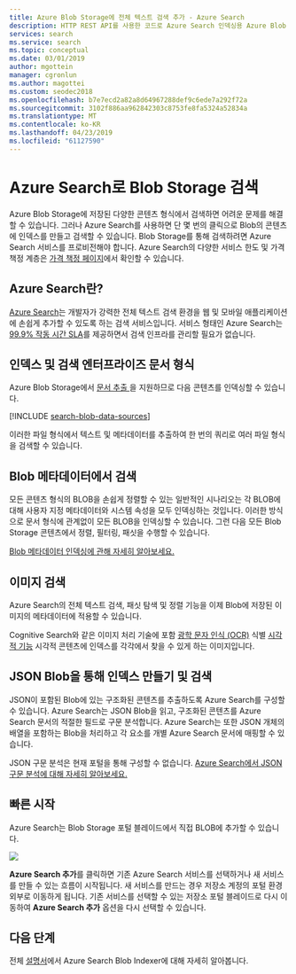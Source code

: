```yaml
---
title: Azure Blob Storage에 전체 텍스트 검색 추가 - Azure Search
description: HTTP REST API를 사용한 코드로 Azure Search 인덱싱용 Azure Blob Storage의 텍스트 콘텐츠를 검색합니다.
services: search
ms.service: search
ms.topic: conceptual
ms.date: 03/01/2019
author: mgottein
manager: cgronlun
ms.author: magottei
ms.custom: seodec2018
ms.openlocfilehash: b7e7ecd2a82a8d64967288def9c6ede7a292f72a
ms.sourcegitcommit: 3102f886aa962842303c8753fe8fa5324a52834a
ms.translationtype: MT
ms.contentlocale: ko-KR
ms.lasthandoff: 04/23/2019
ms.locfileid: "61127590"
---
```

# <a name="searching-blob-storage-with-azure-search"></a>Azure Search로 Blob Storage 검색

Azure Blob Storage에 저장된 다양한 콘텐츠 형식에서 검색하면 어려운 문제를 해결할 수 있습니다. 그러나 Azure Search를 사용하면 단 몇 번의 클릭으로 Blob의 콘텐츠에 인덱스를 만들고 검색할 수 있습니다. Blob Storage를 통해 검색하려면 Azure Search 서비스를 프로비전해야 합니다. Azure Search의 다양한 서비스 한도 및 가격 책정 계층은 [가격 책정 페이지](https://aka.ms/azspricing)에서 확인할 수 있습니다.

## <a name="what-is-azure-search"></a>Azure Search란?
[Azure Search](https://aka.ms/whatisazsearch)는 개발자가 강력한 전체 텍스트 검색 환경을 웹 및 모바일 애플리케이션에 손쉽게 추가할 수 있도록 하는 검색 서비스입니다. 서비스 형태인 Azure Search는 [99.9% 작동 시간 SLA](https://aka.ms/azuresearchsla)를 제공하면서 검색 인프라를 관리할 필요가 없습니다.

## <a name="index-and-search-enterprise-document-formats"></a>인덱스 및 검색 엔터프라이즈 문서 형식
Azure Blob Storage에서 [문서 추출 ](https://aka.ms/azsblobindexer)을 지원하므로 다음 콘텐츠를 인덱싱할 수 있습니다.

[!INCLUDE [search-blob-data-sources](../../includes/search-blob-data-sources.md)]

이러한 파일 형식에서 텍스트 및 메타데이터를 추출하여 한 번의 쿼리로 여러 파일 형식을 검색할 수 있습니다. 

## <a name="search-through-your-blob-metadata"></a>Blob 메타데이터에서 검색
모든 콘텐츠 형식의 BLOB을 손쉽게 정렬할 수 있는 일반적인 시나리오는 각 BLOB에 대해 사용자 지정 메타데이터와 시스템 속성을 모두 인덱싱하는 것입니다. 이러한 방식으로 문서 형식에 관계없이 모든 BLOB을 인덱싱할 수 있습니다. 그런 다음 모든 Blob Storage 콘텐츠에서 정렬, 필터링, 패싯을 수행할 수 있습니다.

[Blob 메타데이터 인덱싱에 관해 자세히 알아보세요.](https://aka.ms/azsblobmetadataindexing)

## <a name="image-search"></a>이미지 검색
Azure Search의 전체 텍스트 검색, 패싯 탐색 및 정렬 기능을 이제 Blob에 저장된 이미지의 메타데이터에 적용할 수 있습니다.

Cognitive Search와 같은 이미지 처리 기술에 포함 [광학 문자 인식 (OCR)](cognitive-search-skill-ocr.md) 식별 [시각적 기능](cognitive-search-skill-image-analysis.md) 시각적 콘텐츠에 인덱스를 각각에서 찾을 수 있게 하는 이미지입니다.

## <a name="index-and-search-through-json-blobs"></a>JSON Blob을 통해 인덱스 만들기 및 검색
JSON이 포함된 Blob에 있는 구조화된 콘텐츠를 추출하도록 Azure Search를 구성할 수 있습니다. Azure Search는 JSON Blob을 읽고, 구조화된 콘텐츠를 Azure Search 문서의 적절한 필드로 구문 분석합니다. Azure Search는 또한 JSON 개체의 배열을 포함하는 Blob을 처리하고 각 요소를 개별 Azure Search 문서에 매핑할 수 있습니다.

JSON 구문 분석은 현재 포털을 통해 구성할 수 없습니다. [Azure Search에서 JSON 구문 분석에 대해 자세히 알아보세요.](https://aka.ms/azsjsonblobindexing)

## <a name="quick-start"></a>빠른 시작
Azure Search는 Blob Storage 포털 블레이드에서 직접 BLOB에 추가할 수 있습니다.

![](./media/search-blob-storage-integration/blob-blade.png)

**Azure Search 추가**를 클릭하면 기존 Azure Search 서비스를 선택하거나 새 서비스를 만들 수 있는 흐름이 시작됩니다. 새 서비스를 만드는 경우 저장소 계정의 포털 환경 외부로 이동하게 됩니다. 기존 서비스를 선택할 수 있는 저장소 포털 블레이드로 다시 이동하여 **Azure Search 추가** 옵션을 다시 선택할 수 있습니다.

## <a name="next-steps"></a>다음 단계
전체 [설명서](https://aka.ms/azsblobindexer)에서 Azure Search Blob Indexer에 대해 자세히 알아봅니다.
